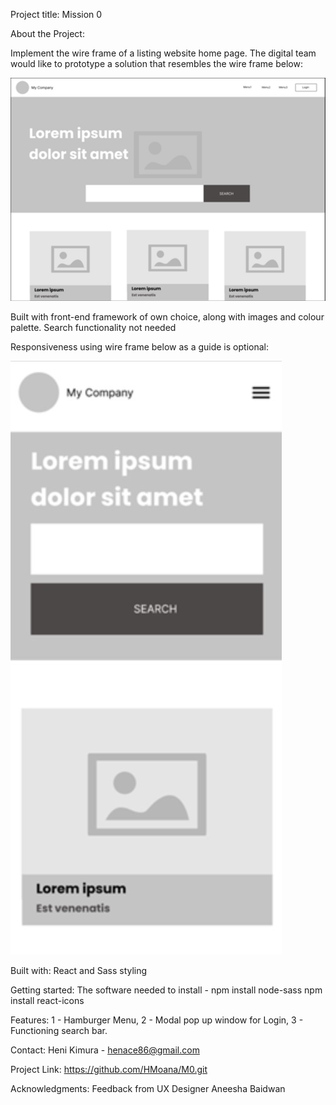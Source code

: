 Project title: Mission 0

About the Project:

Implement the wire frame of a listing website home page. The digital team would like to prototype a solution that resembles the wire frame below:

![wireframe1](./src/assets/wireframe1.jpg)

Built with front-end framework of own choice, along with images and colour palette.
Search functionality not needed

Responsiveness using wire frame below as a guide is optional:

![wireframe2](./src/assets/wireframe2.jpg)

Built with:
React and Sass styling

Getting started:
The software needed to install -
npm install node-sass
npm install react-icons

Features:
1 - Hamburger Menu,
2 - Modal pop up window for Login,
3 - Functioning search bar.

Contact:
Heni Kimura - henace86@gmail.com

Project Link:
https://github.com/HMoana/M0.git

Acknowledgments:
Feedback from UX Designer Aneesha Baidwan
